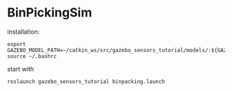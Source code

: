 # BinPickingSim

installation:
````
export GAZEBO_MODEL_PATH=~/catkin_ws/src/gazebo_sensors_tutorial/models/:${GAZEBO_MODEL_PATH}
source ~/.bashrc
````

start with
````
roslaunch gazebo_sensors_tutorial binpacking.launch
````
